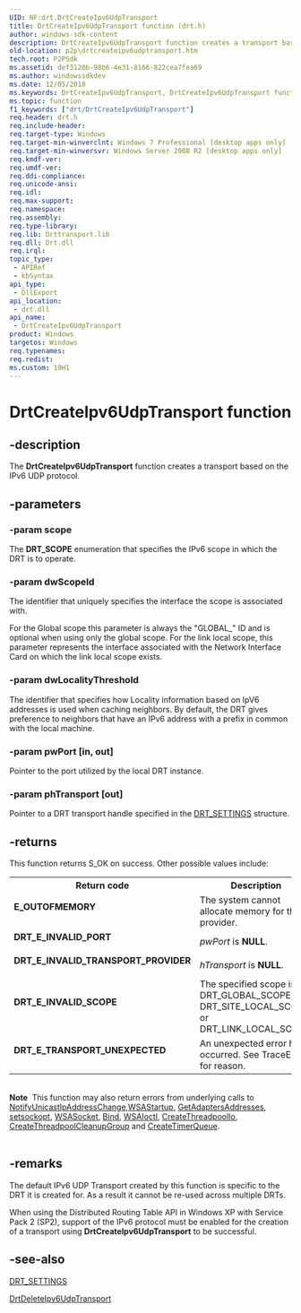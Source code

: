 ```yaml
---
UID: NF:drt.DrtCreateIpv6UdpTransport
title: DrtCreateIpv6UdpTransport function (drt.h)
author: windows-sdk-content
description: DrtCreateIpv6UdpTransport function creates a transport based on the IPv6 UDP protocol.
old-location: p2p\drtcreateipv6udptransport.htm
tech.root: P2PSdk
ms.assetid: def3120b-98b6-4e31-8166-822cea7fea69
ms.author: windowssdkdev
ms.date: 12/05/2018
ms.keywords: DrtCreateIpv6UdpTransport, DrtCreateIpv6UdpTransport function [Peer Networking], drt/DrtCreateIpv6UdpTransport, p2p.drtcreateipv6udptransport
ms.topic: function
f1_keywords: ["drt/DrtCreateIpv6UdpTransport"]
req.header: drt.h
req.include-header: 
req.target-type: Windows
req.target-min-winverclnt: Windows 7 Professional [desktop apps only]
req.target-min-winversvr: Windows Server 2008 R2 [desktop apps only]
req.kmdf-ver: 
req.umdf-ver: 
req.ddi-compliance: 
req.unicode-ansi: 
req.idl: 
req.max-support: 
req.namespace: 
req.assembly: 
req.type-library: 
req.lib: Drttransport.lib
req.dll: Drt.dll
req.irql: 
topic_type:
 - APIRef
 - kbSyntax
api_type:
 - DllExport
api_location:
 - drt.dll
api_name:
 - DrtCreateIpv6UdpTransport
product: Windows
targetos: Windows
req.typenames: 
req.redist: 
ms.custom: 19H1
---
```


# DrtCreateIpv6UdpTransport function


## -description


The <b>DrtCreateIpv6UdpTransport</b> function creates a  transport based on the IPv6 UDP protocol.


## -parameters




### -param scope

The <b>DRT_SCOPE</b> enumeration that specifies the IPv6 scope in which the DRT is to  operate.


### -param dwScopeId

The identifier that uniquely specifies the interface the scope is associated with.

For the Global scope this parameter is always the "GLOBAL_" ID and is optional when using only the global scope.
For the link local scope, this parameter represents the interface associated with the Network Interface Card on which the link local scope exists.



### -param dwLocalityThreshold

The identifier that specifies how Locality information based on IpV6 addresses is used when caching neighbors.  By default, the DRT gives preference to neighbors that have an IPv6 address with a prefix in common with the local machine.



### -param pwPort [in, out]

Pointer to the port utilized by the local DRT instance.


### -param phTransport [out]

Pointer to a DRT transport handle specified in the <a href="https://docs.microsoft.com/windows/desktop/api/drt/ns-drt-drt_settings_tag">DRT_SETTINGS</a> structure.


## -returns



This function returns S_OK on success. Other possible values include:

<table>
<tr>
<th>Return code</th>
<th>Description</th>
</tr>
<tr>
<td width="40%">
<dl>
<dt><b>E_OUTOFMEMORY</b></dt>
</dl>
</td>
<td width="60%">
The system cannot allocate memory for the provider.

</td>
</tr>
<tr>
<td width="40%">
<dl>
<dt><b>DRT_E_INVALID_PORT</b></dt>
</dl>
</td>
<td width="60%">
<i>pwPort</i> is <b>NULL</b>.

</td>
</tr>
<tr>
<td width="40%">
<dl>
<dt><b>DRT_E_INVALID_TRANSPORT_PROVIDER</b></dt>
</dl>
</td>
<td width="60%">
<i>hTransport</i> is <b>NULL</b>.

</td>
</tr>
<tr>
<td width="40%">
<dl>
<dt><b>DRT_E_INVALID_SCOPE</b></dt>
</dl>
</td>
<td width="60%">
The specified scope is not DRT_GLOBAL_SCOPE, DRT_SITE_LOCAL_SCOPE  or DRT_LINK_LOCAL_SCOPE.

</td>
</tr>
<tr>
<td width="40%">
<dl>
<dt><b>DRT_E_TRANSPORT_UNEXPECTED</b></dt>
</dl>
</td>
<td width="60%">
An unexpected error has occurred.  See TraceError for reason.

</td>
</tr>
</table>
 

<div class="alert"><b>Note</b>  This function may also return errors from underlying calls to <a href="https://docs.microsoft.com/windows/desktop/api/netioapi/nf-netioapi-notifyunicastipaddresschange">NotifyUnicastIpAddressChange</a>,<a href="https://docs.microsoft.com/windows/desktop/api/winsock/nf-winsock-wsastartup">WSAStartup</a>, <a href="https://docs.microsoft.com/windows/desktop/api/iphlpapi/nf-iphlpapi-getadaptersaddresses">GetAdaptersAddresses</a>, <a href="https://docs.microsoft.com/windows/desktop/api/winsock/nf-winsock-setsockopt">setsockopt</a>, <a href="https://docs.microsoft.com/windows/desktop/api/winsock2/nf-winsock2-wsasocketa">WSASocket</a>, <a href="https://docs.microsoft.com/previous-versions/windows/hardware/network/ff566268(v%3dvs.85)">Bind</a>, <a href="https://docs.microsoft.com/windows/desktop/api/winsock2/nf-winsock2-wsaioctl">WSAIoctl</a>, <a href="https://docs.microsoft.com/windows/desktop/api/threadpoolapiset/nf-threadpoolapiset-createthreadpoolio">CreateThreadpoolIo</a>, <a href="https://docs.microsoft.com/windows/desktop/api/threadpoolapiset/nf-threadpoolapiset-createthreadpoolcleanupgroup">CreateThreadpoolCleanupGroup</a> and <a href="https://docs.microsoft.com/windows/desktop/api/threadpoollegacyapiset/nf-threadpoollegacyapiset-createtimerqueue">CreateTimerQueue</a>.</div>
<div> </div>



## -remarks



The default IPv6 UDP Transport  created by this function is specific to the DRT it is created for. As a result it cannot be re-used across multiple DRTs.

When using the Distributed Routing Table API in Windows XP with Service Pack 2 (SP2), support of the IPv6 protocol must be enabled for the creation of a transport using <b>DrtCreateIpv6UdpTransport</b> to be successful.




## -see-also




<a href="https://docs.microsoft.com/windows/desktop/api/drt/ns-drt-drt_settings_tag">DRT_SETTINGS</a>



<a href="https://docs.microsoft.com/windows/desktop/api/drt/nf-drt-drtdeleteipv6udptransport">DrtDeleteIpv6UdpTransport</a>
 

 

